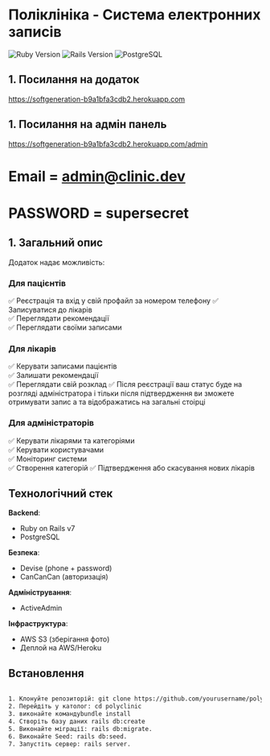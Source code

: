 # Поліклініка - Система електронних записів

![Ruby Version](https://img.shields.io/badge/Ruby-3.0+-red)
![Rails Version](https://img.shields.io/badge/Rails-7.0-blue)
![PostgreSQL](https://img.shields.io/badge/PostgreSQL-13+-blueviolet)


## 1. Посилання на додаток
https://softgeneration-b9a1bfa3cdb2.herokuapp.com

## 1. Посилання на адмін панель
https://softgeneration-b9a1bfa3cdb2.herokuapp.com/admin
# Email = admin@clinic.dev 
# PASSWORD = supersecret

## 1. Загальний опис

Додаток надає можливість:

### Для пацієнтів
✅ Реєстрація та вхід у свій профайл за номером телефону
✅ Записуватися до лікарів  
✅ Переглядати рекомендації  
✅ Переглядати своїми записами  

### Для лікарів
✅ Керувати записами пацієнтів  
✅ Залишати рекомендації  
✅ Переглядати свій розклад 
✅ Після реєстрації ваш статус буде на розгляді адміністратора і тільки після підтвердження ви зможете отримувати запис а та відображатись на загальні стоірці  

### Для адміністраторів
✅ Керувати лікарями та категоріями  
✅ Керувати користувачами  
✅ Моніторинг системи  
✅ Створення категорій
✅ Підтвердження або скасування нових лікарів

## Технологічний стек

**Backend**:
- Ruby on Rails v7
- PostgreSQL

**Безпека**:
- Devise (phone + password)
- CanCanCan (авторизація)

**Адміністрування**:
- ActiveAdmin

**Інфраструктура**:
- AWS S3 (зберігання фото)
- Деплой на AWS/Heroku

## Встановлення
```bash

1. Клонуйте репозиторій: git clone https://github.com/yourusername/polyclinic.git
2. Перейдіть у католог: cd polyclinic
3. виконайте командуbundle install
4. Створіть базу даних rails db:create
5. Виконайте міграції: rails db:migrate.
6. Виконайте Seed: rails db:seed.
7. Запустіть сервер: rails server.
